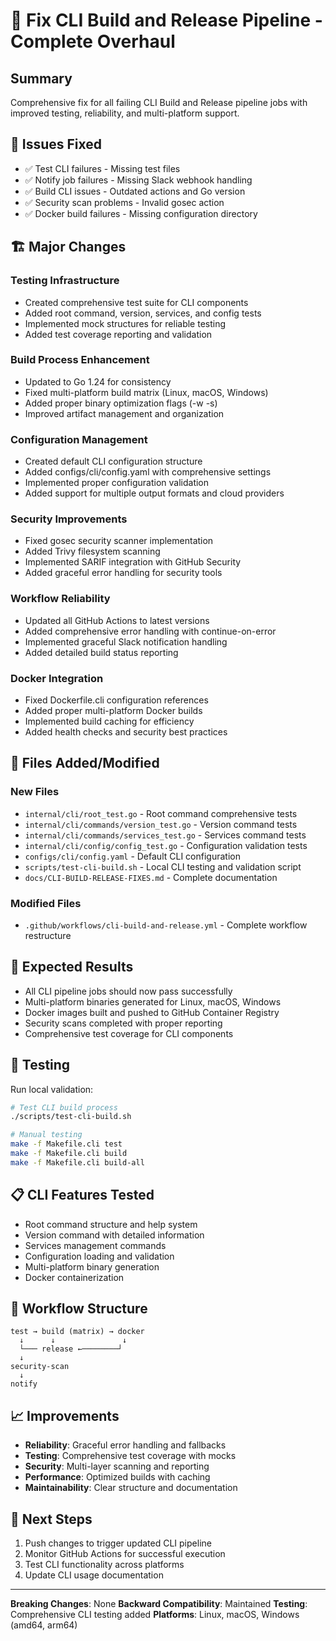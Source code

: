 # 🔧 Fix CLI Build and Release Pipeline - Complete Overhaul

## Summary
Comprehensive fix for all failing CLI Build and Release pipeline jobs with improved testing, reliability, and multi-platform support.

## 🔧 Issues Fixed
- ✅ Test CLI failures - Missing test files
- ✅ Notify job failures - Missing Slack webhook handling
- ✅ Build CLI issues - Outdated actions and Go version
- ✅ Security scan problems - Invalid gosec action
- ✅ Docker build failures - Missing configuration directory

## 🏗️ Major Changes

### Testing Infrastructure
- Created comprehensive test suite for CLI components
- Added root command, version, services, and config tests
- Implemented mock structures for reliable testing
- Added test coverage reporting and validation

### Build Process Enhancement
- Updated to Go 1.24 for consistency
- Fixed multi-platform build matrix (Linux, macOS, Windows)
- Added proper binary optimization flags (-w -s)
- Improved artifact management and organization

### Configuration Management
- Created default CLI configuration structure
- Added configs/cli/config.yaml with comprehensive settings
- Implemented proper configuration validation
- Added support for multiple output formats and cloud providers

### Security Improvements
- Fixed gosec security scanner implementation
- Added Trivy filesystem scanning
- Implemented SARIF integration with GitHub Security
- Added graceful error handling for security tools

### Workflow Reliability
- Updated all GitHub Actions to latest versions
- Added comprehensive error handling with continue-on-error
- Implemented graceful Slack notification handling
- Added detailed build status reporting

### Docker Integration
- Fixed Dockerfile.cli configuration references
- Added proper multi-platform Docker builds
- Implemented build caching for efficiency
- Added health checks and security best practices

## 📁 Files Added/Modified

### New Files
- `internal/cli/root_test.go` - Root command comprehensive tests
- `internal/cli/commands/version_test.go` - Version command tests
- `internal/cli/commands/services_test.go` - Services command tests
- `internal/cli/config/config_test.go` - Configuration validation tests
- `configs/cli/config.yaml` - Default CLI configuration
- `scripts/test-cli-build.sh` - Local CLI testing and validation script
- `docs/CLI-BUILD-RELEASE-FIXES.md` - Complete documentation

### Modified Files
- `.github/workflows/cli-build-and-release.yml` - Complete workflow restructure

## 🎯 Expected Results
- All CLI pipeline jobs should now pass successfully
- Multi-platform binaries generated for Linux, macOS, Windows
- Docker images built and pushed to GitHub Container Registry
- Security scans completed with proper reporting
- Comprehensive test coverage for CLI components

## 🧪 Testing
Run local validation:
```bash
# Test CLI build process
./scripts/test-cli-build.sh

# Manual testing
make -f Makefile.cli test
make -f Makefile.cli build
make -f Makefile.cli build-all
```

## 📋 CLI Features Tested
- Root command structure and help system
- Version command with detailed information
- Services management commands
- Configuration loading and validation
- Multi-platform binary generation
- Docker containerization

## 🔄 Workflow Structure
```
test → build (matrix) → docker
  ↓      ↓               ↓
  └─── release ←────────┘
  ↓
security-scan
  ↓
notify
```

## 📈 Improvements
- **Reliability**: Graceful error handling and fallbacks
- **Testing**: Comprehensive test coverage with mocks
- **Security**: Multi-layer scanning and reporting
- **Performance**: Optimized builds with caching
- **Maintainability**: Clear structure and documentation

## 🚀 Next Steps
1. Push changes to trigger updated CLI pipeline
2. Monitor GitHub Actions for successful execution
3. Test CLI functionality across platforms
4. Update CLI usage documentation

---
**Breaking Changes**: None
**Backward Compatibility**: Maintained
**Testing**: Comprehensive CLI testing added
**Platforms**: Linux, macOS, Windows (amd64, arm64)
